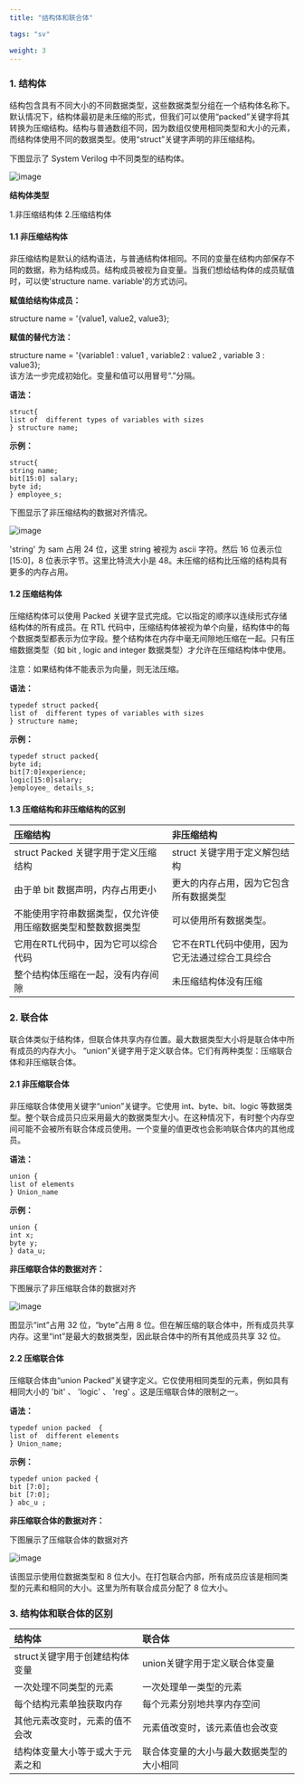 ```yaml
---
title: "结构体和联合体"

tags: "sv"

weight: 3
---
```


### 1. 结构体  

结构包含具有不同大小的不同数据类型，这些数据类型分组在一个结构体名称下。默认情况下，结构体最初是未压缩的形式，但我们可以使用“packed”关键字将其转换为压缩结构。结构与普通数组不同，因为数组仅使用相同类型和大小的元素，而结构体使用不同的数据类型。使用“struct”关键字声明的非压缩结构。  
 
下图显示了 System Verilog 中不同类型的结构体。

![image](https://user-images.githubusercontent.com/110484152/186200139-5258a878-c717-4c94-8fa4-33a53a8d7680.png)  


**结构体类型**

1.非压缩结构体
2.压缩结构体

#### 1.1 非压缩结构体
 
非压缩结构是默认的结构语法，与普通结构体相同。不同的变量在结构内部保存不同的数据，称为结构成员。结构成员被视为自变量。当我们想给结构体的成员赋值时，可以使'structure name. variable'的方式访问。
  

****赋值给结构体成员：****

structure name = '{value1, value2, value3};   

****赋值的替代方法：****  
 
 structure name = '{variable1 : value1 , variable2 : value2 , variable 3 : value3};  
该方法一步完成初始化。变量和值可以用冒号“.”分隔。


 **语法：**

`struct{`    
        `list of  different types of variables with sizes`      
      `} structure name;`    

**示例：**    
 
`struct{`   
       `string name;`   
       `bit[15:0] salary;`  
       `byte id;`  
       `} employee_s;`    

下图显示了非压缩结构的数据对齐情况。
 
![image](https://user-images.githubusercontent.com/110484152/187272132-8f676df5-921b-4ccd-9233-fd716266beaa.png)  


'string' 为 sam 占用 24 位，这里 string 被视为 ascii 字符。然后 16 位表示位[15:0]，8 位表示字节。这里比特流大小是 48。未压缩的结构比压缩的结构具有更多的内存占用。

#### 1.2 压缩结构体
 
压缩结构体可以使用 Packed 关键字显式完成。它以指定的顺序以连续形式存储结构体的所有成员。在 RTL 代码中，压缩结构体被视为单个向量，结构体中的每个数据类型都表示为位字段。整个结构体在内存中毫无间隙地压缩在一起。只有压缩数据类型（如 bit , logic and integer 数据类型）才允许在压缩结构体中使用。

注意：如果结构体不能表示为向量，则无法压缩。

 **语法：**  

`typedef struct packed{`  
`list of  different types of variables with sizes`  
`} structure name;`   

 **示例：**     

`typedef struct packed{`  
`byte id;`  
`bit[7:0]experience;`   
`logic[15:0]salary;`  
`}employee_ details_s;`   
  

#### 1.3 压缩结构和非压缩结构的区别

**压缩结构**|**非压缩结构**|  
|:---------------------- | :-------------| 
struct Packed 关键字用于定义压缩结构| struct 关键字用于定义解包结构|      
|由于单 bit 数据声明，内存占用更小| 更大的内存占用，因为它包含所有数据类型|   
|不能使用字符串数据类型，仅允许使用压缩数据类型和整数数据类型| 可以使用所有数据类型。|  
|它用在RTL代码中，因为它可以综合代码 |它不在RTL代码中使用，因为它无法通过综合工具综合|   
|整个结构体压缩在一起，没有内存间隙 |未压缩结构体没有压缩 |      


### 2. 联合体

联合体类似于结构体，但联合体共享内存位置。最大数据类型大小将是联合体中所有成员的内存大小。 “union”关键字用于定义联合体。它们有两种类型：压缩联合体和非压缩联合体。

#### 2.1 非压缩联合体

非压缩联合体使用关键字“union”关键字。它使用 int、byte、bit、logic 等数据类型。整个联合成员只应采用最大的数据类型大小。在这种情况下，有时整个内存空间可能不会被所有联合体成员使用。一个变量的值更改也会影响联合体内的其他成员。

**语法：**  

`union {`   
`list of elements`  
`} Union_name`

**示例：**    

`union {`  
 `int x;`  
`byte y;`  
`} data_u;`  

**非压缩联合体的数据对齐：**   

下图展示了非压缩联合体的数据对齐

 ![image](https://user-images.githubusercontent.com/110484152/187362996-28178b48-1556-4738-a604-3051c5f5835d.png)  



图显示“int”占用 32 位，“byte”占用 8 位。但在解压缩的联合体中，所有成员共享内存。这里“int”是最大的数据类型，因此联合体中的所有其他成员共享 32 位。

#### 2.2 压缩联合体

压缩联合体由“union Packed”关键字定义。它仅使用相同类型的元素，例如具有相同大小的 'bit' 、 'logic' 、 'reg' 。这是压缩联合体的限制之一。

**语法：** 

`typedef union packed  {`  
`list of  different elements`  
`} Union_name;`  

**示例：**

`typedef union packed {`   
`bit [7:0];`  
`bit [7:0];`    
`} abc_u ;`  
  
**非压缩联合体的数据对齐：**   

下图展示了压缩联合体的数据对齐

![image](https://user-images.githubusercontent.com/110484152/187362817-9881a485-8a1d-4801-a431-47fa6fac8ae9.png)   

该图显示使用位数据类型和 8 位大小。在打包联合内部，所有成员应该是相同类型的元素和相同的大小。这里为所有联合成员分配了 8 位大小。

      
### 3. 结构体和联合体的区别

|**结构体**|**联合体**|  
|:---------------------- | :-------------| 
| struct关键字用于创建结构体变量 | union关键字用于定义联合体变量 |      
| 一次处理不同类型的元素 |一次处理单一类型的元素|   
| 每个结构元素单独获取内存 | 每个元素分别地共享内存空间|  
| 其他元素改变时，元素的值不会改 | 元素值改变时，该元素值也会改变|  
| 结构体变量大小等于或大于元素之和| 联合体变量的大小与最大数据类型的大小相同|   





  



  

